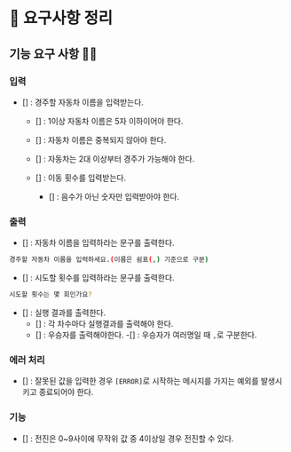 # 📘 요구사항 정리

## 기능 요구 사항 🐱‍🐉

### 입력 
- [] : 경주할 자동차 이름을 입력받는다.
  - [] : 1이상 자동차 이름은 5자 이하이어야 한다.
  - [] : 자동차 이름은 중복되지 않아야 한다.
  - [] : 자동차는 2대 이상부터 경주가 가능해야 한다.

  - [] : 이동 횟수를 입력받는다.
    - [] : 음수가 아닌 숫자만 입력받아야 한다.
  

### 출력
- [] : 자동차 이름을 입력하라는 문구를 출력한다.
``` bash
경주할 자동차 이름을 입력하세요.(이름은 쉼표(,) 기준으로 구분)
```

- [] : 시도할 횟수를 입력하라는 문구를 출력한다.
``` bash
시도할 횟수는 몇 회인가요?
```

- [] : 실행 결과를 출력한다.
  - [] : 각 차수마다 실행결과를 출력해야 한다.
  - [] : 우승자를 출력해야한다.
    -[] : 우승자가 여러명일 때 `,`로 구분한다.

### 에러 처리
- [] : 잘못된 값을 입력한 경우 `[ERROR]`로 시작하는 메시지를 가지는 예외를 발생시키고 종료되어야 한다.

### 기능
- [] : 전진은 0~9사이에 무작위 값 중 4이상일 경우 전진할 수 있다.